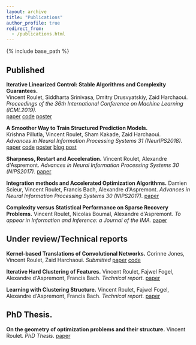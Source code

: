 ```yaml
---
layout: archive
title: "Publications"
author_profile: true
redirect_from:
  - /publications.html
---
```


{% include base_path %}


## Published
**Iterative Linearized Control: Stable Algorithms and Complexity Guarantees.**  
Vincent Roulet, Siddharta Srinivasa, Dmitry Drusvyatskiy, Zaid Harchaoui.  
*Proceedings of the 36th International Conference on Machine Learning (ICML2019).*  
[paper](http://proceedings.mlr.press/v97/roulet19a/roulet19a.pdf)
[code](https://github.com/vroulet/ilqc)
[poster](../files/reg_ctrl_poster.pdf)

**A Smoother Way to Train Structured Prediction Models.**  
Krishna Pillutla, Vincent Roulet, Sham Kakade, Zaid Harchaoui.  
*Advances in Neural Information Processing Systems 31 (NeurIPS2018).*  
[paper](http://papers.nips.cc/paper/7726-a-smoother-way-to-train-structured-prediction-models.pdf)
[code](https://github.com/krishnap25/casimir)
[poster](https://krishnap25.github.io/papers/2018_neurips_smoother_poster.pdf)
[blog post](http://ads-institute.uw.edu//blog/2018/12/17/deep-struct-pred/)

**Sharpness, Restart and Acceleration.**
Vincent Roulet, Alexandre d'Aspremont.
*Advances in Neural Information Processing Systems 30 (NIPS2017).*
[paper](https://papers.nips.cc/paper/6712-sharpness-restart-and-acceleration.pdf)

**Integration methods and Accelerated Optimization Algorithms.**
Damien Scieur, Vincent Roulet, Francis Bach, Alexandre d'Aspremont.
*Advances in Neural Information Processing Systems 30 (NIPS2017).*
[paper](https://papers.nips.cc/paper/6711-integration-methods-and-optimization-algorithms.pdf)

**Complexity versus Statistical Performance on Sparse Recovery Problems.**
Vincent Roulet, Nicolas Boumal, Alexandre d'Aspremont.
*To appear in Information and Inference: a Journal of the IMA.*
[paper](https://hal.archives-ouvertes.fr/hal-01664964.pdf)

## Under review/Technical reports
**Kernel-based Translations of Convolutional Networks.**
Corinne Jones, Vincent Roulet, Zaid Harchaoui.
*Submitted*
[paper](https://arxiv.org/abs/1903.08131.pdf)
[code](https://github.com/cjones6/yesweckn)

**Iterative Hard Clustering of Features.**
Vincent Roulet, Fajwel Fogel, Alexandre d'Aspremont, Francis Bach.
*Technical report.*
[paper](https://hal.archives-ouvertes.fr/hal-01664964.pdf)

**Learning with Clustering Structure.**
Vincent Roulet, Fajwel Fogel, Alexandre d'Aspremont, Francis Bach.
*Technical report.*
[paper](https://arxiv.org/pdf/1506.04908.pdf)

## PhD Thesis.  
**On the geometry of optimization problems and their structure.**
Vincent Roulet.
*PhD Thesis.*
[paper](https://tel.archives-ouvertes.fr/tel-01717933)
